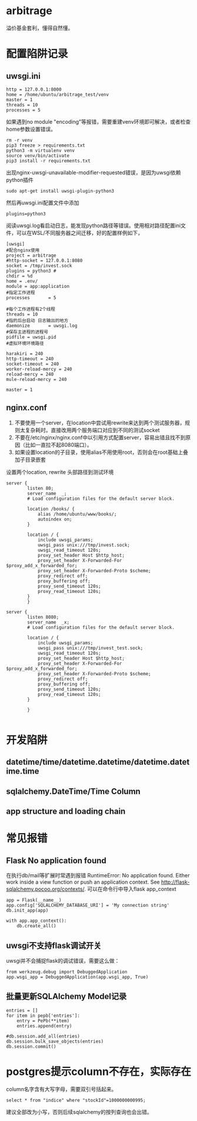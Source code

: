 # arbitrage
溢价基金套利，懂得自然懂。

# 配置陷阱记录

## uwsgi.ini
```
http = 127.0.0.1:8000
home = /home/ubuntu/arbitrage_test/venv
master = 1
threads = 10
processes = 5
```

如果遇到no module "encoding"等报错，需要重建venv环境即可解决，或者检查home参数设置错误。
```
rm -r venv
pip3 freeze > requirements.txt
python3 -m virtualenv venv
source venv/bin/activate
pip3 install -r requirements.txt
```

出现nginx-uwsgi-unavailable-modifier-requested错误，是因为uwsgi依赖python插件
```
sudo apt-get install uwsgi-plugin-python3
```
然后再uwsgi.ini配置文件中添加
```
plugins=python3
```

阅读uwsgi.log看启动日志，能发现python路径等错误。使用相对路径配置ini文件，可以在WSL/不同服务器之间迁移，好的配置样例如下，

```
[uwsgi]
#配合nginx使用
project = arbitrage
#http-socket = 127.0.0.1:8080
socket = /tmp/invest.sock
plugins = python3 #
chdir = %d
home = .env/
module = app:application
#指定工作进程
processes       = 5

#每个工作进程有2个线程
threads = 10
#指的后台启动 日志输出的地方
daemonize       = uwsgi.log
#保存主进程的进程号
pidfile = uwsgi.pid
#虚拟环境环境路径

harakiri = 240 
http-timeout = 240 
socket-timeout = 240 
worker-reload-mercy = 240 
reload-mercy = 240 
mule-reload-mercy = 240

master = 1
```
## nginx.conf
1. 不要使用一个server，在location中尝试用rewrite来达到两个测试服务器，规则太复杂耗时。直接改用两个服务端口对应到不同的测试socket
1. 不要在/etc/nginx/nginx.conf中以引用方式配置server，容易出错且找不到原因（比如一直拉不起8080端口）。
1. 如果设置location的子目录，使用alias不用使用root，否则会在root基础上叠加子目录嵌套

设置两个location, rewrite 头部路径到测试环境
```
server {
        listen 80;
        server_name  _;
        # Load configuration files for the default server block.

        location /books/ {
            alias /home/ubuntu/www/books/;
            autoindex on;
        }

        location / {
            include uwsgi_params;
            uwsgi_pass unix:///tmp/invest.sock;
            uwsgi_read_timeout 120s;
            proxy_set_header Host $http_host;
            proxy_set_header X-Forwarded-For $proxy_add_x_forwarded_for;
            proxy_set_header X-Forwarded-Proto $scheme;
            proxy_redirect off;
            proxy_buffering off;
            proxy_send_timeout 120s;
            proxy_read_timeout 120s;
        }
        }

server {
        listen 8080;
        server_name  _x;
        # Load configuration files for the default server block.

        location / {
            include uwsgi_params;
            uwsgi_pass unix:///tmp/invest_test.sock;
            uwsgi_read_timeout 120s;
            proxy_set_header Host $http_host;
            proxy_set_header X-Forwarded-For $proxy_add_x_forwarded_for;
            proxy_set_header X-Forwarded-Proto $scheme;
            proxy_redirect off;
            proxy_buffering off;
            proxy_send_timeout 120s;
            proxy_read_timeout 120s;
        }

        }


```

# 开发陷阱

## datetime/time/datetime.datetime/datetime.datetime.time

## sqlalchemy.DateTime/Time Column

## app structure and loading chain

# 常见报错
## Flask No application found
在执行db/mail等扩展时常遇到报错
RuntimeError: No application found. Either work inside a view function or push an application context. See http://flask-sqlalchemy.pocoo.org/contexts/.
可以在命令行中导入flask app_context
```
app = Flask(__name__)
app.config['SQLALCHEMY_DATABASE_URI'] = 'My connection string'
db.init_app(app)

with app.app_context():
    db.create_all()
```

## uwsgi不支持flask调试开关
uwsgi并不会捕捉flask的调试错误，需要这么做：
```
from werkzeug.debug import DebuggedApplication
app.wsgi_app = DebuggedApplication(app.wsgi_app, True)
```

## 批量更新SQLAlchemy Model记录
```
entries = []
for item in pepb['entries']:
    entry = PePb(**item)
    entries.append(entry)

#db.session.add_all(entries)
db.session.bulk_save_objects(entries)
db.session.commit()

```

# postgres提示column不存在，实际存在
column名字含有大写字母，需要双引号括起来。
```
select * from "indice" where "stockId"=1000000000995;
```

建议全部改为小写，否则后续sqlalchemy的按列查询也会出错。

